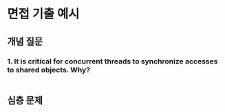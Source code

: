 # 면접 기출 예시

## 개념 질문

### 1. It is critical for concurrent threads to synchronize accesses to shared objects. Why?
~~~
~~~

## 심층 문제